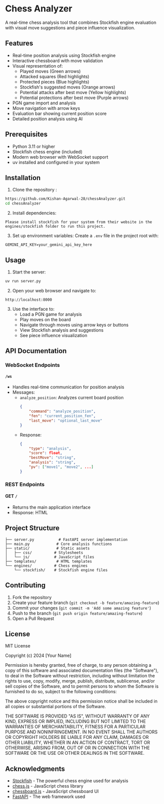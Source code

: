 # Chess Analyzer

A real-time chess analysis tool that combines Stockfish engine evaluation with visual move suggestions and piece influence visualization.

## Features

- Real-time position analysis using Stockfish engine
- Interactive chessboard with move validation
- Visual representation of:
  - Played moves (Green arrows)
  - Attacked squares (Red highlights)
  - Protected pieces (Blue highlights)
  - Stockfish's suggested moves (Orange arrows)
  - Potential attacks after best move (Yellow highlights)
  - Potential protections after best move (Purple arrows)
- PGN game import and analysis
- Move navigation with arrow keys
- Evaluation bar showing current position score
- Detailed position analysis using AI

## Prerequisites

- Python 3.11 or higher
- Stockfish chess engine (included)
- Modern web browser with WebSocket support
- uv installed and configured in your system

## Installation
1. Clone the repository :
```bash
https://github.com/Kishan-Agarwal-28/chessAnalyzer.git
cd chessAnalyzer
```
2. Install dependencies:
 
  `Please install stockfish for your system from their website in the engines/stockfish folder to run this project.`


3. Set up environment variables:
Create a `.env` file in the project root with:
```
GEMINI_API_KEY=your_gemini_api_key_here
```

## Usage

1. Start the server:
```bash
uv run server.py
```

2. Open your web browser and navigate to:
```
http://localhost:8000
```

3. Use the interface to:
   - Load a PGN game for analysis
   - Play moves on the board
   - Navigate through moves using arrow keys or buttons
   - View Stockfish analysis and suggestions
   - See piece influence visualization

## API Documentation

### WebSocket Endpoints

#### `/ws`
- Handles real-time communication for position analysis
- Messages:
  - `analyze_position`: Analyzes current board position
    ```json
    {
        "command": "analyze_position",
        "fen": "current_position_fen",
        "last_move": "optional_last_move"
    }
    ```
  - Response:
    ```json
    {
        "type": "analysis",
        "score": float,
        "bestMove": "string",
        "analysis": "string",
        "pv": ["move1", "move2", ...]
    }
    ```

### REST Endpoints

#### GET `/`
- Returns the main application interface
- Response: HTML

## Project Structure

```
├── server.py           # FastAPI server implementation
├── main.py            # Core analysis functions
├── static/            # Static assets
│   ├── css/          # Stylesheets
│   └── js/           # JavaScript files
├── templates/         # HTML templates
└── engines/          # Chess engines
    └── stockfish/    # Stockfish engine files
```

## Contributing

1. Fork the repository
2. Create your feature branch (`git checkout -b feature/amazing-feature`)
3. Commit your changes (`git commit -m 'Add some amazing feature'`)
4. Push to the branch (`git push origin feature/amazing-feature`)
5. Open a Pull Request

## License

MIT License

Copyright (c) 2024 [Your Name]

Permission is hereby granted, free of charge, to any person obtaining a copy
of this software and associated documentation files (the "Software"), to deal
in the Software without restriction, including without limitation the rights
to use, copy, modify, merge, publish, distribute, sublicense, and/or sell
copies of the Software, and to permit persons to whom the Software is
furnished to do so, subject to the following conditions:

The above copyright notice and this permission notice shall be included in all
copies or substantial portions of the Software.

THE SOFTWARE IS PROVIDED "AS IS", WITHOUT WARRANTY OF ANY KIND, EXPRESS OR
IMPLIED, INCLUDING BUT NOT LIMITED TO THE WARRANTIES OF MERCHANTABILITY,
FITNESS FOR A PARTICULAR PURPOSE AND NONINFRINGEMENT. IN NO EVENT SHALL THE
AUTHORS OR COPYRIGHT HOLDERS BE LIABLE FOR ANY CLAIM, DAMAGES OR OTHER
LIABILITY, WHETHER IN AN ACTION OF CONTRACT, TORT OR OTHERWISE, ARISING FROM,
OUT OF OR IN CONNECTION WITH THE SOFTWARE OR THE USE OR OTHER DEALINGS IN THE
SOFTWARE.

## Acknowledgments

- [Stockfish](https://stockfishchess.org/) - The powerful chess engine used for analysis
- [chess.js](https://github.com/jhlywa/chess.js) - JavaScript chess library
- [chessboard.js](https://chessboardjs.com/) - JavaScript chessboard UI
- [FastAPI](https://fastapi.tiangolo.com/) - The web framework used